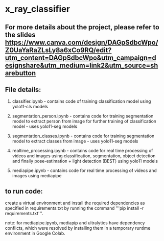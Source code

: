 # x_ray_classifier

## For more details about the project, please refer to the slides https://www.canva.com/design/DAGpSdbcWpo/Z0UaYaRaZLsLy8a6xCo9RQ/edit?utm_content=DAGpSdbcWpo&utm_campaign=designshare&utm_medium=link2&utm_source=sharebutton

## File details:
1. classifier.ipynb - contains code of training classification model using yolo11-cls models

2. segmentation_person.ipynb - contains code for training segmentation model to extract person from image for further training of classification model - uses yolo11-seg models

3. segmentation_classes.ipynb - contains code for training segmentation model to extract classes from image - uses yolo11-seg models

4. realtime_processing.ipynb - contains code for real time processing of videos and images using classification, segmentation, object detection and finally pose-estimation + light detection (BEST) using yolo11 models

5. mediapipe.ipynb - contains code for real time processing of videos and images using mediapipe

## to run code:
create a virtual environment and install the required dependencies as specified in requirements.txt by running the command '''pip install -r requirements.txt'''. 

note: for mediapipe.ipynb, mediapip and ultralytics have dependency conflicts, which were resolved by installing them in a temporary runtime environment in Google Colab.